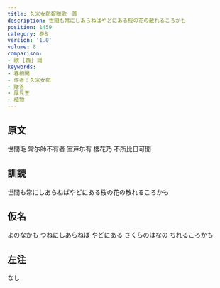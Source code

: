 ```yaml
---
title: 久米女郎報贈歌一首
description: 世間も常にしあらねばやどにある桜の花の散れるころかも
position: 1459
category: 巻8
version: '1.0'
volume: 8
comparison:
- 歌 [西] 謌
keywords:
- 春相聞
- 作者：久米女郎
- 贈答
- 厚見王
- 植物
---
```


## 原文

世間毛 常尓師不有者 室戸尓有 櫻花乃 不所比日可聞

## 訓読

世間も常にしあらねばやどにある桜の花の散れるころかも

## 仮名

よのなかも つねにしあらねば やどにある さくらのはなの ちれるころかも

## 左注

なし
